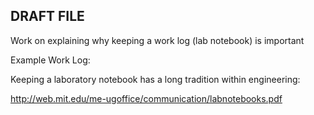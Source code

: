 ## DRAFT FILE 
Work on explaining why keeping a work log (lab notebook) is important

Example Work Log:

Keeping a laboratory notebook has a long tradition within engineering:

http://web.mit.edu/me-ugoffice/communication/labnotebooks.pdf
